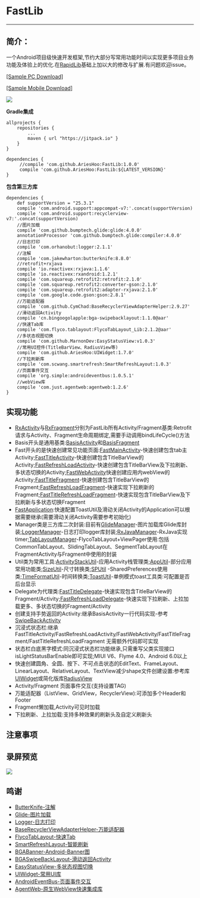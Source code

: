 # FastLib
--------------------------
## 简介：

一个Android项目级快速开发框架,节约大部分写常用功能时间以实现更多项目业务功能及体验上的优化.在[RapidLib](https://github.com/MarnoDev/RapidLib)基础上加以大的修改与扩展.有问题欢迎issue。

[[Sample PC Download]](https://github.com/AriesHoo/FastLib/blob/master/apk/sample.apk)

[[Sample Mobile Download]](http://fir.im/hju8)

![](https://github.com/AriesHoo/FastLib/blob/master/apk/qr.png)

**Gradle集成**

```
allprojects {
    repositories {
        ...
        maven { url "https://jitpack.io" }
    }
}
```

```
dependencies {
     //compile 'com.github.AriesHoo:FastLib:1.0.0'
     compile 'com.github.AriesHoo:FastLib:${LATEST_VERSION}'
}
```

**包含第三方库**

```
dependencies {
    def supportVersion = "25.3.1"
    compile 'com.android.support:appcompat-v7:'.concat(supportVersion)
    compile 'com.android.support:recyclerview-v7:'.concat(supportVersion)
    //图片加载
    compile 'com.github.bumptech.glide:glide:4.0.0'
    annotationProcessor 'com.github.bumptech.glide:compiler:4.0.0'
    //日志打印
    compile 'com.orhanobut:logger:2.1.1'
    //注解
    compile 'com.jakewharton:butterknife:8.8.0'
    //retrofit+rxjava
    compile 'io.reactivex:rxjava:1.1.6'
    compile 'io.reactivex:rxandroid:1.2.1'
    compile 'com.squareup.retrofit2:retrofit:2.1.0'
    compile 'com.squareup.retrofit2:converter-gson:2.1.0'
    compile 'com.squareup.retrofit2:adapter-rxjava:2.1.0'
    compile 'com.google.code.gson:gson:2.8.1'
    //万能适配器
    compile 'com.github.CymChad:BaseRecyclerViewAdapterHelper:2.9.27'
    //滑动返回Activity
    compile 'cn.bingoogolapple:bga-swipebacklayout:1.1.0@aar'
    //快速Tab库
    compile 'com.flyco.tablayout:FlycoTabLayout_Lib:2.1.2@aar'
    //多状态视图切换
    compile 'com.github.MarnonDev:EasyStatusView:v1.0.3'
    //常用UI控件(TitleBarView、RadiusView等)
    compile 'com.github.AriesHoo:UIWidget:1.7.0'
    //下拉刷新库
    compile 'com.scwang.smartrefresh:SmartRefreshLayout:1.0.3'
    //页面事件交互
    compile 'org.simple:androideventbus:1.0.5.1'
    //webView库
    compile 'com.just.agentweb:agentweb:1.2.6'
}
```

## 实现功能

* [RxActivity](https://github.com/AriesHoo/FastLib/blob/master/library/src/main/java/com/aries/library/fast/basis/RxActivity.java)与[RxFragment](https://github.com/AriesHoo/FastLib/blob/master/library/src/main/java/com/aries/library/fast/basis/RxFragment.java)分别为FastLib所有Activity/Fragment基类:Retrofit请求与Activity、Fragment生命周期绑定,需要手动调用bindLifeCycle()方法
* Basis开头是通用基类:[BasisActivity](https://github.com/AriesHoo/FastLib/blob/master/library/src/main/java/com/aries/library/fast/basis/BasisActivity.java)和[BasisFragment](https://github.com/AriesHoo/FastLib/blob/master/library/src/main/java/com/aries/library/fast/basis/BasisFragment.java)
* Fast开头的是快速创建常见功能页面:[FastMainActivity](https://github.com/AriesHoo/FastLib/blob/master/library/src/main/java/com/aries/library/fast/module/activity/FastMainActivity.java)-快速创建包含tab主Activity;[FastTitleActivity](https://github.com/AriesHoo/FastLib/blob/master/library/src/main/java/com/aries/library/fast/module/activity/FastTitleActivity.java)-快速创建包含TitleBarView的Activity;[FastRefreshLoadActivity](https://github.com/AriesHoo/FastLib/blob/master/library/src/main/java/com/aries/library/fast/module/activity/FastRefreshLoadActivity.java)-快速创建包含TitleBarView及下拉刷新、多状态切换的Activity;[FastWebActivity](https://github.com/AriesHoo/FastLib/blob/master/library/src/main/java/com/aries/library/fast/module/activity/FastWebActivity.java)快速创建应用内webView的Activity;[FastTitleFragment](https://github.com/AriesHoo/FastLib/blob/master/library/src/main/java/com/aries/library/fast/module/fragment/FastTitleFragment.java)-快速创建包含TitleBarView的Fragment;[FastRefreshLoadFragment](https://github.com/AriesHoo/FastLib/blob/master/library/src/main/java/com/aries/library/fast/module/fragment/FastRefreshLoadFragment.java)-快速实现下拉刷新的Fragment;[FastTitleRefreshLoadFragment](https://github.com/AriesHoo/FastLib/blob/master/library/src/main/java/com/aries/library/fast/module/fragment/FastTitleRefreshLoadFragment.java)-快速实现包含TitleBarView及下拉刷新与多状态切换Fragment
* [FastApplication](https://github.com/AriesHoo/FastLib/blob/master/library/src/main/java/com/aries/library/fast/FastApplication.java):快速配置ToastUtil及滑动关闭Activity的Application可以根据需要继承(需要滑动关闭Activity需要参考初始化)
* Manager类是三方库二次封装:目前有[GlideManager](https://github.com/AriesHoo/FastLib/blob/master/library/src/main/java/com/aries/library/fast/manager/GlideManager.java)-图片加载库Glide库封装;[LoggerManager](https://github.com/AriesHoo/FastLib/blob/master/library/src/main/java/com/aries/library/fast/manager/LoggerManager.java)-日志打印logger库封装;[RxJavaManager](https://github.com/AriesHoo/FastLib/blob/master/library/src/main/java/com/aries/library/fast/manager/RxJavaManager.java)-RxJava实现timer;[TabLayoutManager](https://github.com/AriesHoo/FastLib/blob/master/library/src/main/java/com/aries/library/fast/manager/TabLayoutManager.java)-FlycoTabLayout+ViewPager使用:包括CommonTabLayout、SlidingTabLayout、SegmentTabLayout在FragmentActivity与Fragment中使用的封装
* Util类为常用工具:[ActivityStackUtil](https://github.com/AriesHoo/FastLib/blob/master/library/src/main/java/com/aries/library/fast/util/ActivityStackUtil.java)-应用Activity栈管理类;[AppUtil](https://github.com/AriesHoo/FastLib/blob/master/library/src/main/java/com/aries/library/fast/util/AppUtil.java)-部分应用常用功能类;[SizeUtil](https://github.com/AriesHoo/FastLib/blob/master/library/src/main/java/com/aries/library/fast/util/SizeUtil.java)-尺寸转换类;[SPUtil](https://github.com/AriesHoo/FastLib/blob/master/library/src/main/java/com/aries/library/fast/util/SPUtil.java) -SharedPreferences使用类;[TimeFormatUtil](https://github.com/AriesHoo/FastLib/blob/master/library/src/main/java/com/aries/library/fast/util/TimeFormatUtil.java)-时间转换类;[ToastUtil](https://github.com/AriesHoo/FastLib/blob/master/library/src/main/java/com/aries/library/fast/util/ToastUtil.java)-单例模式toast工具类:可配置是否后台显示
* Delegate为代理类:[FastTitleDelegate](https://github.com/AriesHoo/FastLib/blob/master/library/src/main/java/com/aries/library/fast/delegate/FastTitleDelegate.java)-快速实现包含TitleBarView的Fragment/Activity;[FastRefreshLoadDelegate](https://github.com/AriesHoo/FastLib/blob/master/library/src/main/java/com/aries/library/fast/delegate/FastRefreshLoadDelegate.java)-快速实现下拉刷新、上拉加载更多、多状态切换的Fragment/Activity
* 创建支持手势返回的Activity:继承BasisActivity一行代码实现-参考[SwipeBackActivity](https://github.com/AriesHoo/FastLib/blob/master/app/src/main/java/com/aries/library/fast/demo/module/sample/SwipeBackActivity.java)
* 沉浸式状态栏:继承FastTitleActivity/FastRefreshLoadActivity/FastWebActivity/FastTitleFragment/FastTitleRefreshLoadFragment 无需额外代码即可实现
* 状态栏白底黑字模式:同沉浸式状态栏功能继承,只需重写父类实现接口isLightStatusBarEnable即可实现;MIUI V6、Flyme 4.0、Android 6.0以上
* 快速创建圆角、全圆、按下、不可点击状态的EditText、FrameLayout、LinearLayout、RelativeLayout、TextView减少shape文件创建设置:参考库[UIWidget](https://github.com/AriesHoo/UIWidget)或简化版库[RadiusView](https://github.com/AriesHoo/RadiusView)
* Activity/Fragment 页面事件交互(支持设置TAG)
* 万能适配器（ListView、GridView，RecyclerView):可添加多个Header和Footer
* Fragment懒加载,Activity可见时加载
* 下拉刷新、上拉加载:支持多种效果的刷新头及自定义刷新头

## 注意事项

## 录屏预览

![](https://github.com/AriesHoo/FastLib/blob/master/screenshot/00.gif)

## 鸣谢

* [ButterKnife-注解](https://github.com/JakeWharton/butterknife)
* [Glide-图片加载](https://github.com/bumptech/glide)
* [Logger-日志打印](https://github.com/orhanobut/logger)
* [BaseRecyclerViewAdapterHelper-万能适配器](https://github.com/CymChad/BaseRecyclerViewAdapterHelper)
* [FlycoTabLayout-快速Tab](https://github.com/H07000223/FlycoTabLayout)
* [SmartRefreshLayout-智能刷新](https://github.com/scwang90/SmartRefreshLayout)
* [BGABanner-Android-Banner图](https://github.com/bingoogolapple/BGABanner-Android)
* [BGASwipeBackLayout-滑动返回Activity](https://github.com/bingoogolapple/BGASwipeBackLayout-Android)
* [EasyStatusView-多状态视图切换](https://github.com/MarnoDev/EasyStatusView)
* [UIWidget-常用UI库](https://github.com/AriesHoo/UIWidget)
* [AndroidEventBus-页面事件交互](https://github.com/hehonghui/AndroidEventBus)
* [AgentWeb-原生WebView快速集成库](https://github.com/Justson/AgentWeb)




